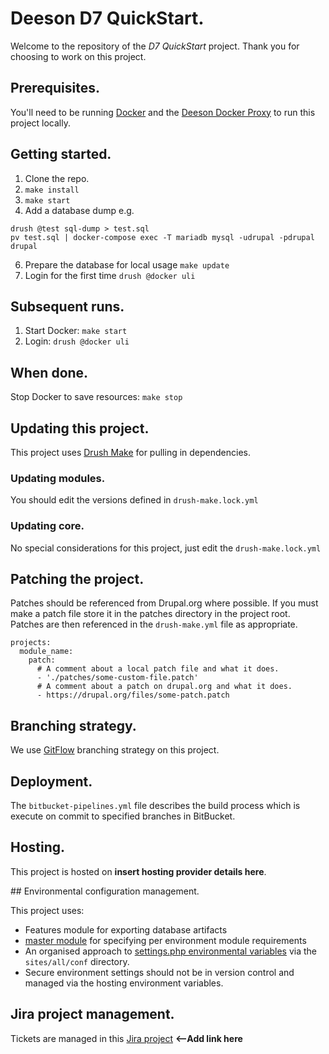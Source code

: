 # Deeson D7 QuickStart.

Welcome to the repository of the *D7 QuickStart* project. Thank you for choosing to work on this project.

## Prerequisites.

You'll need to be running [Docker](https://www.docker.com/) and the [Deeson Docker Proxy](https://github.com/teamdeeson/docker-proxy) to run this project locally.

## Getting started.

1. Clone the repo.
2. `make install`
3. `make start`
4. Add a database dump e.g. 

```
drush @test sql-dump > test.sql
pv test.sql | docker-compose exec -T mariadb mysql -udrupal -pdrupal drupal
```

6. Prepare the database for local usage `make update`
5. Login for the first time `drush @docker uli`

## Subsequent runs.

1. Start Docker: `make start`
2. Login: `drush @docker uli`

## When done.

Stop Docker to save resources: `make stop`

## Updating this project.

This project uses [Drush Make](https://docs.drush.org/en/7.x/make/) for pulling in dependencies.

### Updating modules.

You should edit the versions defined in `drush-make.lock.yml`

### Updating core.

No special considerations for this project, just edit the `drush-make.lock.yml`

## Patching the project.

Patches should be referenced from Drupal.org where possible. If you must make a patch file store it in the patches directory in the project root.  Patches are then referenced in the `drush-make.yml` file as appropriate.

```
projects:
  module_name:
    patch:
      # A comment about a local patch file and what it does.
      - './patches/some-custom-file.patch'
      # A comment about a patch on drupal.org and what it does.
      - https://drupal.org/files/some-patch.patch
```

## Branching strategy.

We use [GitFlow](https://www.deeson.co.uk/labs/using-git-flow-drupal-project) branching strategy on this project.

## Deployment.

The `bitbucket-pipelines.yml` file describes the build process which is execute on commit to specified branches in BitBucket.

## Hosting.

This project is hosted on **insert hosting provider details here**.

## Environmental configuration management.

This project uses:

* Features module for exporting database artifacts
* [master module](https://www.deeson.co.uk/labs/drupal-7-environment-dependency-management-master-module) for specifying per environment module requirements
* An organised approach to [settings.php environmental variables](https://www.deeson.co.uk/labs/site-configuration-strategy-or-how-manage-your-settingsphp-files) via the `sites/all/conf` directory.
* Secure environment settings should not be in version control and managed via the hosting environment variables.

## Jira project management.

Tickets are managed in this [Jira project]() **<--Add link here**
